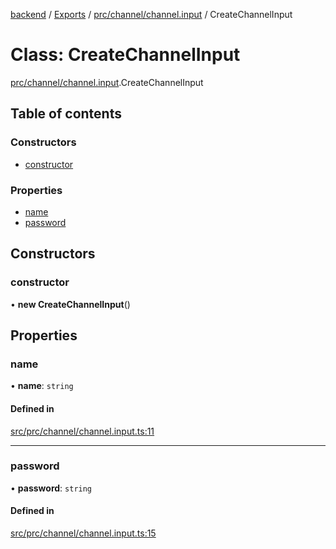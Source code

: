 [backend](../README.md) / [Exports](../modules.md) / [prc/channel/channel.input](../modules/prc_channel_channel_input.md) / CreateChannelInput

# Class: CreateChannelInput

[prc/channel/channel.input](../modules/prc_channel_channel_input.md).CreateChannelInput

## Table of contents

### Constructors

- [constructor](prc_channel_channel_input.CreateChannelInput.md#constructor)

### Properties

- [name](prc_channel_channel_input.CreateChannelInput.md#name)
- [password](prc_channel_channel_input.CreateChannelInput.md#password)

## Constructors

### constructor

• **new CreateChannelInput**()

## Properties

### name

• **name**: `string`

#### Defined in

[src/prc/channel/channel.input.ts:11](https://github.com/GQDeltex/ft_transcendence/blob/main/backend/src/prc/channel/channel.input.ts#L11)

___

### password

• **password**: `string`

#### Defined in

[src/prc/channel/channel.input.ts:15](https://github.com/GQDeltex/ft_transcendence/blob/main/backend/src/prc/channel/channel.input.ts#L15)

